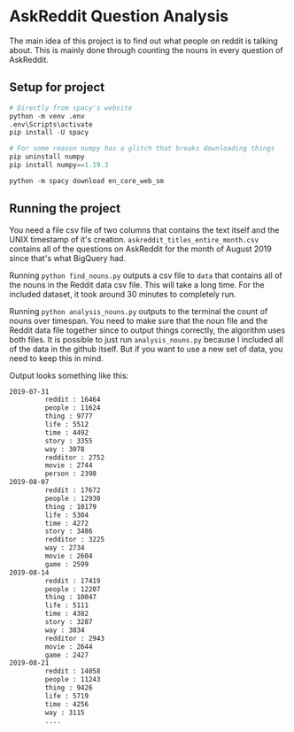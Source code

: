 # AskReddit Question Analysis

The main idea of this project is to find out what people on reddit is talking about. This is mainly done through counting the nouns in every question of AskReddit.

## Setup for project

```python
# Directly from spacy's website
python -m venv .env
.env\Scripts\activate
pip install -U spacy

# For some reason numpy has a glitch that breaks downloading things
pip uninstall numpy
pip install numpy==1.19.3

python -m spacy download en_core_web_sm
```

## Running the project

You need a file csv file of two columns that contains the text itself and the UNIX timestamp of it's creation. `askreddit_titles_entire_month.csv` contains all of the questions on AskReddit for the month of August 2019 since that's what BigQuery had.

Running `python find_nouns.py` outputs a csv file to `data` that contains all of the nouns in the Reddit data csv file. This will take a long time. For the included dataset, it took around 30 minutes to completely run.

Running `python analysis_nouns.py` outputs to the terminal the count of nouns over timespan. You need to make sure that the noun file and the Reddit data file together since to output things correctly, the algorithm uses both files. It is possible to just run `analysis_nouns.py` because I included all of the data in the github itself. But if you want to use a new set of data, you need to keep this in mind.

Output looks something like this:

```txt
2019-07-31
         reddit : 16464
         people : 11624
         thing : 9777
         life : 5512
         time : 4492
         story : 3355
         way : 3078
         redditor : 2752
         movie : 2744
         person : 2398
2019-08-07
         reddit : 17672
         people : 12930
         thing : 10179
         life : 5304
         time : 4272
         story : 3486
         redditor : 3225
         way : 2734
         movie : 2604
         game : 2599
2019-08-14
         reddit : 17419
         people : 12207
         thing : 10047
         life : 5111
         time : 4382
         story : 3287
         way : 3034
         redditor : 2943
         movie : 2644
         game : 2427
2019-08-21
         reddit : 14058
         people : 11243
         thing : 9426
         life : 5719
         time : 4256
         way : 3115
         ....
```